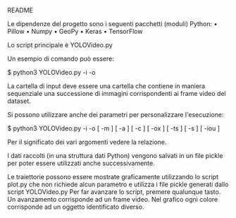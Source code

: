 README

Le dipendenze del progetto sono i seguenti pacchetti (moduli) Python:
• Pillow
• Numpy
• GeoPy
• Keras
• TensorFlow

Lo script principale è YOLOVideo.py

Un esempio di comando può essere:

$ python3 YOLOVideo.py -i <InputFolder> -o <OutputFolder>

La cartella di input deve essere una cartella che contiene in maniera sequenziale una successione di immagini corrispondenti ai frame video del dataset.

Si possono utilizzare anche dei parametri per personalizzare l'esecuzione:

$ python3 YOLOVideo.py -i <InputFolder> -o <OutputFolder> [ -m <PathToWeights> ] [ -a <AnchoresFilePath> ] [ -c <ClassesFilePath> ] [ -ox <PathToOxtsFolder> ] [ -ts <PathToTimestampsFile> ] [ -s <ScoreThreshold> ] [ -iou <IOUThreshold> ]

Per il significato dei vari argomenti vedere la relazione.

I dati raccolti (in una struttura dati Python) vengono salvati in un file pickle per poter essere utilizzati anche successivamente.

Le traiettorie possono essere mostrate graficamente utilizzando lo script plot.py che non richiede alcun parametro e utilizza i file pickle generati dallo script YOLOVideo.py
Per far avanzare lo script, premere qualunque tasto. Un avanzamento corrisponde ad un frame video.
Nel grafico ogni colore corrisponde ad un oggetto identificato diverso.
